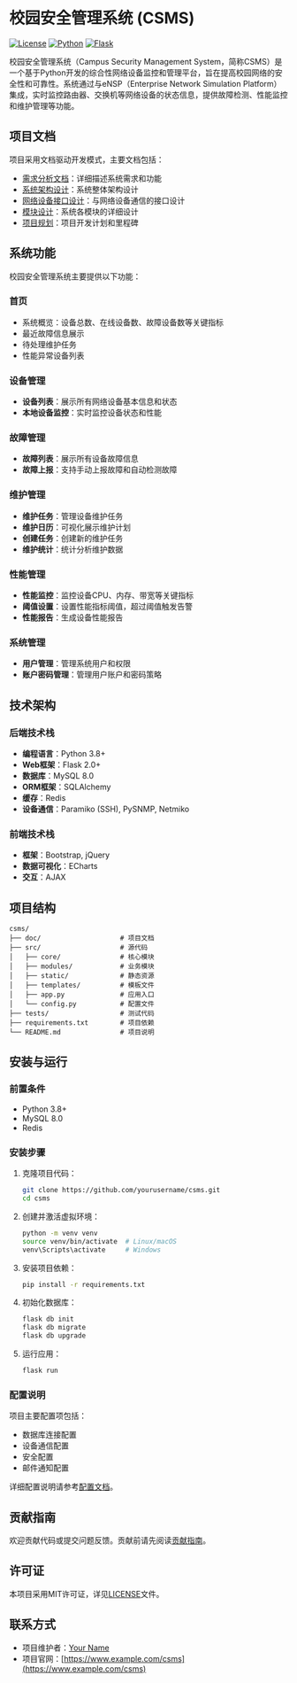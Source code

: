 # 校园安全管理系统 (CSMS)

[![License](https://img.shields.io/badge/license-MIT-blue.svg)](LICENSE)
[![Python](https://img.shields.io/badge/python-3.8+-blue.svg)](https://www.python.org/downloads/)
[![Flask](https://img.shields.io/badge/flask-2.0+-green.svg)](https://flask.palletsprojects.com/)

校园安全管理系统（Campus Security Management System，简称CSMS）是一个基于Python开发的综合性网络设备监控和管理平台，旨在提高校园网络的安全性和可靠性。系统通过与eNSP（Enterprise Network Simulation Platform）集成，实时监控路由器、交换机等网络设备的状态信息，提供故障检测、性能监控和维护管理等功能。

## 项目文档

项目采用文档驱动开发模式，主要文档包括：

- [需求分析文档](doc/需求分析.md)：详细描述系统需求和功能
- [系统架构设计](doc/系统架构设计.md)：系统整体架构设计
- [网络设备接口设计](doc/网络设备接口设计.md)：与网络设备通信的接口设计
- [模块设计](doc/模块设计.md)：系统各模块的详细设计
- [项目规划](doc/项目规划.md)：项目开发计划和里程碑

## 系统功能

校园安全管理系统主要提供以下功能：

### 首页

- 系统概览：设备总数、在线设备数、故障设备数等关键指标
- 最近故障信息展示
- 待处理维护任务
- 性能异常设备列表

### 设备管理

- **设备列表**：展示所有网络设备基本信息和状态
- **本地设备监控**：实时监控设备状态和性能

### 故障管理

- **故障列表**：展示所有设备故障信息
- **故障上报**：支持手动上报故障和自动检测故障

### 维护管理

- **维护任务**：管理设备维护任务
- **维护日历**：可视化展示维护计划
- **创建任务**：创建新的维护任务
- **维护统计**：统计分析维护数据

### 性能管理

- **性能监控**：监控设备CPU、内存、带宽等关键指标
- **阈值设置**：设置性能指标阈值，超过阈值触发告警
- **性能报告**：生成设备性能报告

### 系统管理

- **用户管理**：管理系统用户和权限
- **账户密码管理**：管理用户账户和密码策略

## 技术架构

### 后端技术栈

- **编程语言**：Python 3.8+
- **Web框架**：Flask 2.0+
- **数据库**：MySQL 8.0
- **ORM框架**：SQLAlchemy
- **缓存**：Redis
- **设备通信**：Paramiko (SSH), PySNMP, Netmiko

### 前端技术栈

- **框架**：Bootstrap, jQuery
- **数据可视化**：ECharts
- **交互**：AJAX

## 项目结构

```
csms/
├── doc/                    # 项目文档
├── src/                    # 源代码
│   ├── core/               # 核心模块
│   ├── modules/            # 业务模块
│   ├── static/             # 静态资源
│   ├── templates/          # 模板文件
│   ├── app.py              # 应用入口
│   └── config.py           # 配置文件
├── tests/                  # 测试代码
├── requirements.txt        # 项目依赖
└── README.md               # 项目说明
```

## 安装与运行

### 前置条件

- Python 3.8+
- MySQL 8.0
- Redis

### 安装步骤

1. 克隆项目代码：

   ```bash
   git clone https://github.com/yourusername/csms.git
   cd csms
   ```

2. 创建并激活虚拟环境：

   ```bash
   python -m venv venv
   source venv/bin/activate  # Linux/macOS
   venv\Scripts\activate     # Windows
   ```

3. 安装项目依赖：

   ```bash
   pip install -r requirements.txt
   ```

4. 初始化数据库：

   ```bash
   flask db init
   flask db migrate
   flask db upgrade
   ```

5. 运行应用：

   ```bash
   flask run
   ```

### 配置说明

项目主要配置项包括：

- 数据库连接配置
- 设备通信配置
- 安全配置
- 邮件通知配置

详细配置说明请参考[配置文档](doc/配置说明.md)。

## 贡献指南

欢迎贡献代码或提交问题反馈。贡献前请先阅读[贡献指南](CONTRIBUTING.md)。

## 许可证

本项目采用MIT许可证，详见[LICENSE](LICENSE)文件。

## 联系方式

- 项目维护者：[Your Name](mailto:your.email@example.com)
- 项目官网：[https://www.example.com/csms](https://www.example.com/csms) 
